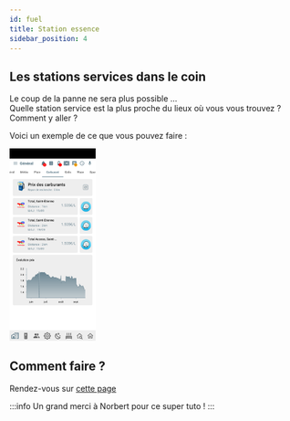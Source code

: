 ```yaml
---
id: fuel
title: Station essence
sidebar_position: 4
---
```


## Les stations services dans le coin

Le coup de la panne ne sera plus possible ...  
Quelle station service est la plus proche du lieux où vous vous trouvez ?  
Comment y aller ?  

Voici un exemple de ce que vous pouvez faire :  

<img src="../../img/tutorials/carburant.png" width="30%" />

## Comment faire ?

Rendez-vous sur [cette page](https://community.jeedom.com/t/tuto-integrer-le-prix-des-carburants-dans-jeedomconnect-geolocalisation-temps-reel-et-guidage-vers-les-stations/75336/65)

:::info
Un grand merci à Norbert pour ce super tuto !
:::
